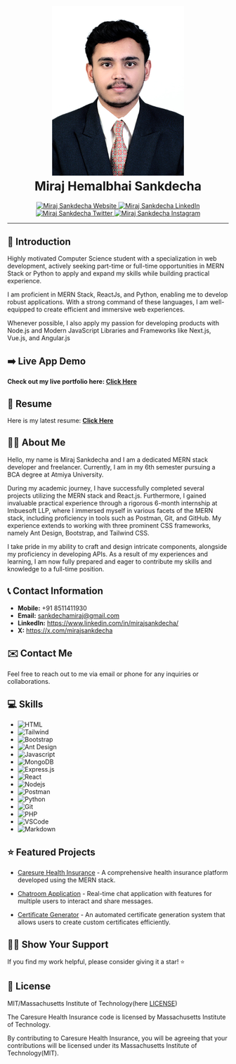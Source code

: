 <h1 align="center">
<a href="https://miraj-sankdecha.vercel.app/" target="_blank">
<img src="https://github.com/mirajsankdecha/Portfolio-master/blob/main/src/Assets/about.png" alt="Miraj Sankdecha Portfolio" width="300">
</a>
<br>
Miraj Hemalbhai Sankdecha
</h1>

<p align="center">
<a href="https://miraj-sankdecha.vercel.app/" target="_blank">
<img src="https://img.shields.io/badge/Website-DC143C?style=for-the-badge&logo=medium&logoColor=white" alt="Miraj Sankdecha Website" />
</a>
<a href="https://www.linkedin.com/in/mirajsankdecha/" target="_blank">
<img src="https://img.shields.io/badge/LinkedIn-0077B5?style=for-the-badge&logo=linkedin&logoColor=white" alt="Miraj Sankdecha LinkedIn" />
</a>
<a href="https://twitter.com/mirajsankdecha" target="_blank">
<img src="https://img.shields.io/badge/Twitter-1DA1F2?style=for-the-badge&logo=twitter&logoColor=white" alt="Miraj Sankdecha Twitter" />
</a>
<a href="https://www.instagram.com/mirajgajjar731/?igshid=MzNlNGNkZWQ4Mg%3D%3D" target="_blank">
<img src="https://img.shields.io/badge/Instagram-fe4164?style=for-the-badge&logo=instagram&logoColor=white" alt="Miraj Sankdecha Instagram" />
</a> 
</p>

-- -

## :pushpin: Introduction

Highly motivated Computer Science student with a specialization in web development, actively seeking part-time or full-time opportunities in MERN Stack or Python to apply and expand my skills while building practical experience.

I am proficient in MERN Stack, ReactJs, and Python, enabling me to develop robust applications. With a strong command of these languages, I am well-equipped to create efficient and immersive web experiences.  

Whenever possible, I also apply my passion for developing products with Node.js and  Modern JavaScript Libraries and Frameworks  like  Next.js, Vue.js, and Angular.js

## :arrow_right: Live App Demo

**Check out my live portfolio here: [Click Here](https://github.com/mirajsankdecha/Portfolio-master)**

## :page_facing_up: Resume

Here is my latest resume: **[Click Here](https://drive.google.com/file/d/1HO9p2HsdqrXpN-08T3BGXHhwezY6YALH/view)**

## :man_technologist: About Me

Hello, my name is Miraj Sankdecha and I am a dedicated MERN stack developer and freelancer. Currently, I am in my 6th semester pursuing a BCA degree at Atmiya University.

During my academic journey, I have successfully completed several projects utilizing the MERN stack and React.js. Furthermore, I gained invaluable practical experience through a rigorous 6-month internship at Imbuesoft LLP, where I immersed myself in various facets of the MERN stack, including proficiency in tools such as Postman, Git, and GitHub. My experience extends to working with three prominent CSS frameworks, namely Ant Design, Bootstrap, and Tailwind CSS.

I take pride in my ability to craft and design intricate components, alongside my proficiency in developing APIs. As a result of my experiences and learning, I am now fully prepared and eager to contribute my skills and knowledge to a full-time position.

## :telephone_receiver: Contact Information

- **Mobile:** +91 8511411930
- **Email:** sankdechamiraj@gmail.com
- **LinkedIn:** https://www.linkedin.com/in/mirajsankdecha/
- **X:** https://x.com/mirajsankdecha

## :envelope: Contact Me

Feel free to reach out to me via email or phone for any inquiries or collaborations.

## :computer: Skills

- ![HTML](https://img.shields.io/badge/HTML5-E34F26?style=for-the-badge&logo=html5&logoColor=white)
- ![Tailwind](https://img.shields.io/badge/Tailwind_CSS-092749?style=for-the-badge&logo=tailwindcss&logoColor=06B6D4&labelColor=000000)
- ![Bootstrap](https://img.shields.io/badge/Bootstrap-7952B3?style=for-the-badge&logo=bootstrap&logoColor=white)
- ![Ant Design](https://img.shields.io/badge/Ant_Design-0170FE?style=for-the-badge&logo=ant-design&logoColor=white)
- ![Javascript](https://img.shields.io/badge/Javascript-F0DB4F?style=for-the-badge&labelColor=black&logo=javascript&logoColor=F0DB4F)
- ![MongoDB](https://img.shields.io/badge/MongoDB-4EA94B?style=for-the-badge&logo=mongodb&logoColor=white)
- ![Express.js](https://img.shields.io/badge/Express.js-000000?style=for-the-badge&logo=express&logoColor=white)
- ![React](https://img.shields.io/badge/-React-61DBFB?style=for-the-badge&labelColor=black&logo=react&logoColor=61DBFB)
- ![Nodejs](https://img.shields.io/badge/Nodejs-3C873A?style=for-the-badge&labelColor=black&logo=node.js&logoColor=3C873A)
- ![Postman](https://img.shields.io/badge/Postman-FF6C37?style=for-the-badge&logo=postman&logoColor=white)
- ![Python](https://img.shields.io/badge/Python-3776AB?style=for-the-badge&logo=python&logoColor=white)
- ![Git](https://img.shields.io/badge/Git-F05032?style=for-the-badge&logo=git&logoColor=white)
- ![PHP](https://img.shields.io/badge/PHP-777BB4?style=for-the-badge&logo=php&logoColor=white)
- ![VSCode](https://img.shields.io/badge/Visual_Studio-0078d7?style=for-the-badge&logo=visual%20studio&logoColor=white)
- ![Markdown](https://img.shields.io/badge/Markdown-000000?style=for-the-badge&logo=markdown&logoColor=white)


## :star: Featured Projects

- [Caresure Health Insurance](https://caresure-health-insurance.vercel.app/) - A comprehensive health insurance platform developed using the MERN stack.

- [Chatroom Application](https://example-chatroom-app.com) - Real-time chat application with features for multiple users to interact and share messages.

- [Certificate Generator](https://example-certificate-generator.com) - An automated certificate generation system that allows users to create custom certificates efficiently.


## :man_astronaut: Show Your Support

If you find my work helpful, please consider giving it a star! :star:

## :page_facing_up: License

MIT/Massachusetts Institute of Technology(here [LICENSE](https://github.com/mirajsankdecha/Portfolio-master/blob/main/LICENSE))

The Caresure Health Insurance code is licensed by Massachusetts Institute of Technology.

By contributing to Caresure Health Insurance, you will be agreeing that your contributions will be licensed under its Massachusetts Institute of Technology(MIT).
